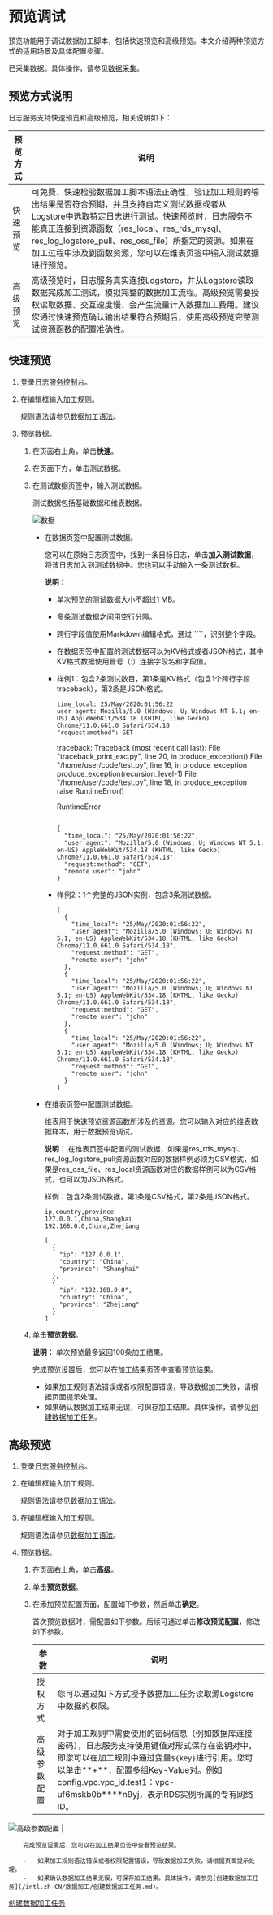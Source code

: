 # 预览调试

预览功能用于调试数据加工脚本，包括快速预览和高级预览。本文介绍两种预览方式的适用场景及具体配置步骤。

已采集数据。具体操作，请参见[数据采集](/intl.zh-CN/数据采集/数据采集概述.md)。

## 预览方式说明

日志服务支持快速预览和高级预览，相关说明如下：

|预览方式|说明|
|----|--|
|快速预览|可免费、快速检验数据加工脚本语法正确性，验证加工规则的输出结果是否符合预期，并且支持自定义测试数据或者从Logstore中选取特定日志进行测试。快速预览时，日志服务不能真正连接到资源函数（res\_local、res\_rds\_mysql、res\_log\_logstore\_pull、res\_oss\_file）所指定的资源。如果在加工过程中涉及到函数资源，您可以在维表页签中输入测试数据进行预览。 |
|高级预览|高级预览时，日志服务真实连接Logstore，并从Logstore读取数据完成加工测试，模拟完整的数据加工流程。高级预览需要授权读取数据、交互速度慢、会产生流量计入数据加工费用。建议您通过快速预览确认输出结果符合预期后，使用高级预览完整测试资源函数的配置准确性。 |

## 快速预览

1.  登录[日志服务控制台](https://sls.console.aliyun.com)。

2.  在编辑框输入加工规则。

    规则语法请参见[数据加工语法](/intl.zh-CN/数据加工/数据加工语法/语言简介.md)。

3.  预览数据。

    1.  在页面右上角，单击**快速**。

    2.  在页面下方，单击测试数据。

    3.  在测试数据页签中，输入测试数据。

        测试数据包括基础数据和维表数据。

        ![数据](https://static-aliyun-doc.oss-accelerate.aliyuncs.com/assets/img/zh-CN/8546983261/p132513.png)

        -   在数据页签中配置测试数据。

            您可以在原始日志页签中，找到一条目标日志，单击**加入测试数据**，将该日志加入到测试数据中。您也可以手动输入一条测试数据。

            **说明：**

            -   单次预览的测试数据大小不超过1 MB。
            -   多条测试数据之间用空行分隔。
            -   跨行字段值使用Markdown编辑格式，通过`````，识别整个字段。
            -   在数据页签中配置的测试数据可以为KV格式或者JSON格式，其中KV格式数据使用冒号（:）连接字段名和字段值。
            -   样例1：包含2条测试数目，第1条是KV格式（包含1个跨行字段traceback），第2条是JSON格式。

                ```
                time_local: 25/May/2020:01:56:22
                user agent: Mozilla/5.0 (Windows; U; Windows NT 5.1; en-US) AppleWebKit/534.18 (KHTML, like Gecko) Chrome/11.0.661.0 Safari/534.18
                "request:method": GET
                ```    
                traceback: Traceback (most recent call last):
                  File "traceback_print_exc.py", line 20, in <module>
                    produce_exception()
                  File "/home/user/code/test.py", line 16, in produce_exception
                    produce_exception(recursion_level-1)
                  File "/home/user/code/test.py", line 18, in produce_exception
                    raise RuntimeError()
                
                RuntimeError
                ```
                
                {
                  "time_local": "25/May/2020:01:56:22",
                  "user agent": "Mozilla/5.0 (Windows; U; Windows NT 5.1; en-US) AppleWebKit/534.18 (KHTML, like Gecko) Chrome/11.0.661.0 Safari/534.18",
                  "request:method": "GET",
                  "remote user": "john"
                }
                ```

            -   样例2：1个完整的JSON实例，包含3条测试数据。

                ```
                [
                  {
                    "time_local": "25/May/2020:01:56:22",
                    "user agent": "Mozilla/5.0 (Windows; U; Windows NT 5.1; en-US) AppleWebKit/534.18 (KHTML, like Gecko) Chrome/11.0.661.0 Safari/534.18",
                    "request:method": "GET",
                    "remote user": "john"
                  },
                  {
                    "time_local": "25/May/2020:01:56:22",
                    "user agent": "Mozilla/5.0 (Windows; U; Windows NT 5.1; en-US) AppleWebKit/534.18 (KHTML, like Gecko) Chrome/11.0.661.0 Safari/534.18",
                    "request:method": "GET",
                    "remote user": "john"
                  },
                  {
                    "time_local": "25/May/2020:01:56:22",
                    "user agent": "Mozilla/5.0 (Windows; U; Windows NT 5.1; en-US) AppleWebKit/534.18 (KHTML, like Gecko) Chrome/11.0.661.0 Safari/534.18",
                    "request:method": "GET",
                    "remote user": "john"
                  }
                ]
                ```

        -   在维表页签中配置测试数据。

            维表用于快速预览资源函数所涉及的资源。您可以输入对应的维表数据样本，用于数据预览调试。

            **说明：** 在维表页签中配置的测试数据，如果是res\_rds\_mysql、res\_log\_logstore\_pull资源函数对应的数据样例必须为CSV格式，如果是res\_oss\_file、res\_local资源函数对应的数据样例可以为CSV格式，也可以为JSON格式。

            样例：包含2条测试数据，第1条是CSV格式，第2条是JSON格式。

            ```
            ip,country,province
            127.0.0.1,China,Shanghai
            192.168.0.0,China,Zhejiang
            
            [
              {
                "ip": "127.0.0.1",
                "country": "China",
                "province": "Shanghai"
              },
              {
                "ip": "192.168.0.0",
                "country": "China",
                "province": "Zhejiang"
              }
            ]
            ```

    4.  单击**预览数据**。

        **说明：** 单次预览最多返回100条加工结果。

        完成预览设置后，您可以在加工结果页签中查看预览结果。

        -   如果加工规则语法错误或者权限配置错误，导致数据加工失败，请根据页面提示处理。
        -   如果确认数据加工结果无误，可保存加工结果。具体操作，请参见[创建数据加工任务](/intl.zh-CN/数据加工/创建数据加工任务.md)。

## 高级预览

1.  登录[日志服务控制台](https://sls.console.aliyun.com)。

2.  在编辑框输入加工规则。

    规则语法请参见[数据加工语法](/intl.zh-CN/数据加工/数据加工语法/语言简介.md)。

3.  在编辑框输入加工规则。

    规则语法请参见[数据加工语法](/intl.zh-CN/数据加工/数据加工语法/语言简介.md)。

4.  预览数据。

    1.  在页面右上角，单击**高级**。

    2.  单击**预览数据**。

    3.  在添加预览配置页面，配置如下参数，然后单击**确定**。

        首次预览数据时，需配置如下参数。后续可通过单击**修改预览配置**，修改如下参数。

        |参数|说明|
        |--|--|
        |授权方式|您可以通过如下方式授予数据加工任务读取源Logstore中数据的权限。|
        |高级参数配置|对于加工规则中需要使用的密码信息（例如数据库连接密码），日志服务支持使用键值对形式保存在密钥对中，即您可以在加工规则中通过变量`${key}`进行引用。您可以单击**+**，配置多组Key-Value对。例如config.vpc.vpc\_id.test1：vpc-uf6mskb0b\*\*\*\*n9yj，表示RDS实例所属的专有网络ID。

![高级参数配置](https://static-aliyun-doc.oss-accelerate.aliyuncs.com/assets/img/zh-CN/4493246951/p130800.png) |

        完成预览设置后，您可以在加工结果页签中查看预览结果。

        -   如果加工规则语法错误或者权限配置错误，导致数据加工失败，请根据页面提示处理。
        -   如果确认数据加工结果无误，可保存加工结果。具体操作，请参见[创建数据加工任务](/intl.zh-CN/数据加工/创建数据加工任务.md)。

[创建数据加工任务](/intl.zh-CN/数据加工/创建数据加工任务.md)

